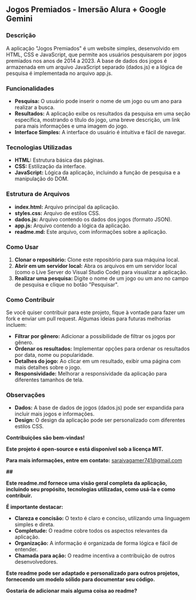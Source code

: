 ## Jogos Premiados - Imersão Alura + Google Gemini

### **Descrição**

A aplicação "Jogos Premiados" é um website simples, desenvolvido em HTML, CSS e JavaScript, que permite aos usuários pesquisarem por jogos premiados nos anos de 2014 a 2023. A base de dados dos jogos é armazenada em um arquivo JavaScript separado (dados.js) e a lógica de pesquisa é implementada no arquivo app.js.

### **Funcionalidades**

* **Pesquisa:** O usuário pode inserir o nome de um jogo ou um ano para realizar a busca.
* **Resultados:** A aplicação exibe os resultados da pesquisa em uma seção específica, mostrando o título do jogo, uma breve descrição, um link para mais informações e uma imagem do jogo.
* **Interface Simples:** A interface do usuário é intuitiva e fácil de navegar.

### **Tecnologias Utilizadas**

* **HTML:** Estrutura básica das páginas.
* **CSS:** Estilização da interface.
* **JavaScript:** Lógica da aplicação, incluindo a função de pesquisa e a manipulação do DOM.

### **Estrutura de Arquivos**

* **index.html:** Arquivo principal da aplicação.
* **styles.css:** Arquivo de estilos CSS.
* **dados.js:** Arquivo contendo os dados dos jogos (formato JSON).
* **app.js:** Arquivo contendo a lógica da aplicação.
* **readme.md:** Este arquivo, com informações sobre a aplicação.

### **Como Usar**

1. **Clonar o repositório:** Clone este repositório para sua máquina local.
2. **Abrir em um servidor local:** Abra os arquivos em um servidor local (como o Live Server do Visual Studio Code) para visualizar a aplicação.
3. **Realizar uma pesquisa:** Digite o nome de um jogo ou um ano no campo de pesquisa e clique no botão "Pesquisar".

### **Como Contribuir**

Se você quiser contribuir para este projeto, fique à vontade para fazer um fork e enviar um pull request. Algumas ideias para futuras melhorias incluem:

* **Filtrar por gênero:** Adicionar a possibilidade de filtrar os jogos por gênero.
* **Ordenar os resultados:** Implementar opções para ordenar os resultados por data, nome ou popularidade.
* **Detalhes do jogo:** Ao clicar em um resultado, exibir uma página com mais detalhes sobre o jogo.
* **Responsividade:** Melhorar a responsividade da aplicação para diferentes tamanhos de tela.

### **Observações**

* **Dados:** A base de dados de jogos (dados.js) pode ser expandida para incluir mais jogos e informações.
* **Design:** O design da aplicação pode ser personalizado com diferentes estilos CSS.

**Contribuições são bem-vindas!**

**Este projeto é open-source e está disponível sob a licença MIT.**

**Para mais informações, entre em contato:** saraivagamer741@gmail.com

**##**

**Este readme.md fornece uma visão geral completa da aplicação, incluindo seu propósito, tecnologias utilizadas, como usá-la e como contribuir.**

**É importante destacar:**

* **Clareza e concisão:** O texto é claro e conciso, utilizando uma linguagem simples e direta.
* **Completude:** O readme cobre todos os aspectos relevantes da aplicação.
* **Organização:** A informação é organizada de forma lógica e fácil de entender.
* **Chamada para ação:** O readme incentiva a contribuição de outros desenvolvedores.

**Este readme pode ser adaptado e personalizado para outros projetos, fornecendo um modelo sólido para documentar seu código.**

**Gostaria de adicionar mais alguma coisa ao readme?** 
